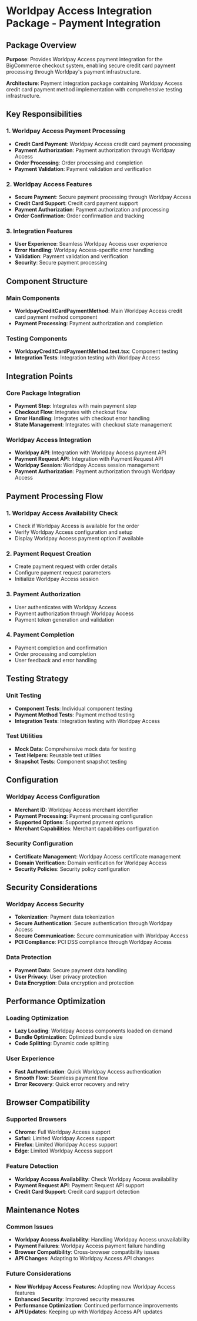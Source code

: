 # Worldpay Access Integration Package - Payment Integration

## Package Overview

**Purpose**: Provides Worldpay Access payment integration for the BigCommerce checkout system, enabling secure credit card payment processing through Worldpay's payment infrastructure.

**Architecture**: Payment integration package containing Worldpay Access credit card payment method implementation with comprehensive testing infrastructure.

## Key Responsibilities

### 1. Worldpay Access Payment Processing
- **Credit Card Payment**: Worldpay Access credit card payment processing
- **Payment Authorization**: Payment authorization through Worldpay Access
- **Order Processing**: Order processing and completion
- **Payment Validation**: Payment validation and verification

### 2. Worldpay Access Features
- **Secure Payment**: Secure payment processing through Worldpay Access
- **Credit Card Support**: Credit card payment support
- **Payment Authorization**: Payment authorization and processing
- **Order Confirmation**: Order confirmation and tracking

### 3. Integration Features
- **User Experience**: Seamless Worldpay Access user experience
- **Error Handling**: Worldpay Access-specific error handling
- **Validation**: Payment validation and verification
- **Security**: Secure payment processing

## Component Structure

### Main Components
- **WorldpayCreditCardPaymentMethod**: Main Worldpay Access credit card payment method component
- **Payment Processing**: Payment authorization and completion

### Testing Components
- **WorldpayCreditCardPaymentMethod.test.tsx**: Component testing
- **Integration Tests**: Integration testing with Worldpay Access

## Integration Points

### Core Package Integration
- **Payment Step**: Integrates with main payment step
- **Checkout Flow**: Integrates with checkout flow
- **Error Handling**: Integrates with checkout error handling
- **State Management**: Integrates with checkout state management

### Worldpay Access Integration
- **Worldpay API**: Integration with Worldpay Access payment API
- **Payment Request API**: Integration with Payment Request API
- **Worldpay Session**: Worldpay Access session management
- **Payment Authorization**: Payment authorization through Worldpay Access

## Payment Processing Flow

### 1. Worldpay Access Availability Check
- Check if Worldpay Access is available for the order
- Verify Worldpay Access configuration and setup
- Display Worldpay Access payment option if available

### 2. Payment Request Creation
- Create payment request with order details
- Configure payment request parameters
- Initialize Worldpay Access session

### 3. Payment Authorization
- User authenticates with Worldpay Access
- Payment authorization through Worldpay Access
- Payment token generation and validation

### 4. Payment Completion
- Payment completion and confirmation
- Order processing and completion
- User feedback and error handling

## Testing Strategy

### Unit Testing
- **Component Tests**: Individual component testing
- **Payment Method Tests**: Payment method testing
- **Integration Tests**: Integration testing with Worldpay Access

### Test Utilities
- **Mock Data**: Comprehensive mock data for testing
- **Test Helpers**: Reusable test utilities
- **Snapshot Tests**: Component snapshot testing

## Configuration

### Worldpay Access Configuration
- **Merchant ID**: Worldpay Access merchant identifier
- **Payment Processing**: Payment processing configuration
- **Supported Options**: Supported payment options
- **Merchant Capabilities**: Merchant capabilities configuration

### Security Configuration
- **Certificate Management**: Worldpay Access certificate management
- **Domain Verification**: Domain verification for Worldpay Access
- **Security Policies**: Security policy configuration

## Security Considerations

### Worldpay Access Security
- **Tokenization**: Payment data tokenization
- **Secure Authentication**: Secure authentication through Worldpay Access
- **Secure Communication**: Secure communication with Worldpay Access
- **PCI Compliance**: PCI DSS compliance through Worldpay Access

### Data Protection
- **Payment Data**: Secure payment data handling
- **User Privacy**: User privacy protection
- **Data Encryption**: Data encryption and protection

## Performance Optimization

### Loading Optimization
- **Lazy Loading**: Worldpay Access components loaded on demand
- **Bundle Optimization**: Optimized bundle size
- **Code Splitting**: Dynamic code splitting

### User Experience
- **Fast Authentication**: Quick Worldpay Access authentication
- **Smooth Flow**: Seamless payment flow
- **Error Recovery**: Quick error recovery and retry

## Browser Compatibility

### Supported Browsers
- **Chrome**: Full Worldpay Access support
- **Safari**: Limited Worldpay Access support
- **Firefox**: Limited Worldpay Access support
- **Edge**: Limited Worldpay Access support

### Feature Detection
- **Worldpay Access Availability**: Check Worldpay Access availability
- **Payment Request API**: Payment Request API support
- **Credit Card Support**: Credit card support detection

## Maintenance Notes

### Common Issues
- **Worldpay Access Availability**: Handling Worldpay Access unavailability
- **Payment Failures**: Worldpay Access payment failure handling
- **Browser Compatibility**: Cross-browser compatibility issues
- **API Changes**: Adapting to Worldpay Access API changes

### Future Considerations
- **New Worldpay Access Features**: Adopting new Worldpay Access features
- **Enhanced Security**: Improved security measures
- **Performance Optimization**: Continued performance improvements
- **API Updates**: Keeping up with Worldpay Access API updates
